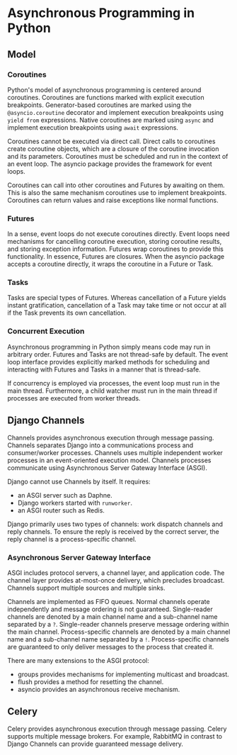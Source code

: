 # Asynchronous Programming in Python

## Model

### Coroutines

Python's model of asynchronous programming is centered around coroutines.
Coroutines are functions marked with explicit execution breakpoints.
Generator-based coroutines are marked using the `@asyncio.coroutine` decorator
and implement execution breakpoints using `yield from` expressions.
Native coroutines are marked using `async` and implement execution breakpoints
using `await` expressions.

Coroutines cannot be executed via direct call. Direct calls to coroutines
create coroutine objects, which are a closure of the coroutine invocation
and its parameters. Coroutines must be scheduled and run in the context of an
event loop. The asyncio package provides the framework for event loops.

Coroutines can call into other coroutines and Futures by awaiting on them.
This is also the same mechanism coroutines use to implement breakpoints.
Coroutines can return values and raise exceptions like normal functions.

### Futures

In a sense, event loops do not execute coroutines directly. Event loops need
mechanisms for cancelling coroutine execution, storing coroutine results, and
storing exception information. Futures wrap coroutines to provide this
functionality. In essence, Futures are closures. When the asyncio package
accepts a coroutine directly, it wraps the coroutine in a Future or Task.

### Tasks

Tasks are special types of Futures. Whereas cancellation of a Future yields
instant gratification, cancellation of a Task may take time or not occur at
all if the Task prevents its own cancellation.

### Concurrent Execution

Asynchronous programming in Python simply means code may run in arbitrary
order. Futures and Tasks are not thread-safe by default. The event loop
interface provides explicitly marked methods for scheduling and interacting
with  Futures and Tasks in a manner that is thread-safe.

If concurrency is employed via processes, the event loop must run in the main
thread. Furthermore, a child watcher must run in the main thread if processes
are executed from worker threads.

## Django Channels

Channels provides asynchronous execution through message passing. Channels
separates Django into a communications process and consumer/worker processes.
Channels uses multiple independent worker processes in an event-oriented
execution model. Channels processes communicate using Asynchronous Server
Gateway Interface (ASGI).

Django cannot use Channels by itself. It requires:
 - an ASGI server such as Daphne.
 - Django workers started with `runworker`.
 - an ASGI router such as Redis.

Django primarily uses two types of channels: work dispatch channels and reply
channels. To ensure the reply is received by the correct server, the reply
channel is a process-specific channel.

### Asynchronous Server Gateway Interface

ASGI includes protocol servers, a channel layer, and application code. The
channel layer provides at-most-once delivery, which precludes broadcast.
Channels support multiple sources and multiple sinks.

Channels are implemented as FIFO queues. Normal channels operate independently
and message ordering is not guaranteed. Single-reader channels are denoted by
a main channel name and a sub-channel name separated by a `?`. Single-reader
channels preserve message ordering within the main channel. Process-specific
channels are denoted by a main channel name and a sub-channel name separated
by a `!`. Process-specific channels are guaranteed to only deliver messages to
the process that created it.

There are many extensions to the ASGI protocol:
 - groups provides mechanisms for implementing multicast and broadcast.
 - flush provides a method for resetting the channel.
 - asyncio provides an asynchronous receive mechanism.

## Celery

Celery provides asynchronous execution through message passing. Celery supports
multiple message brokers. For example, RabbitMQ in contrast to Django Channels
can provide guaranteed message delivery.

